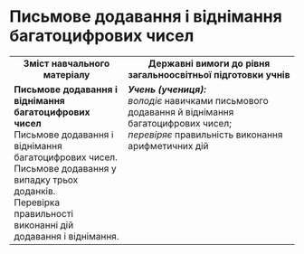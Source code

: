# Письмове додавання і віднімання багатоцифрових чисел
<table>
  <tr>
    <td width="40%" align="center"><b>Зміст навчального матеріалу<b></td>
    <td width="60%" align="center"><b>Державні вимоги до рівня загальноосвітньої підготовки учнів</b></td>
  </tr>
  <tr>
    <td width="40%" style="vertical-align:top !important;"><b>Письмове додавання і віднімання багатоцифрових чисел</b><br>
Письмове додавання і віднімання багатоцифрових чисел.<br> Письмове додавання у випадку трьох доданків. <br>
Перевірка правильності виконанні дій додавання і віднімання.<br></td>
    <td width="60%" style="vertical-align:top !important;"><i><b>Учень (учениця):</b></i><br>
<i>володіє</i> навичками письмового додавання й віднімання багатоцифрових чисел;<br>
<i>перевіряє</i> правильність виконання арифметичних дій<br></td>
  </tr>
</table>
